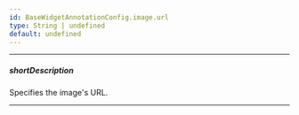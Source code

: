 ```yaml
---
id: BaseWidgetAnnotationConfig.image.url
type: String | undefined
default: undefined
---
```

---
##### shortDescription
Specifies the image's URL.

---
<!-- Description goes here -->